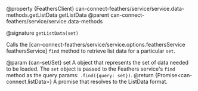 @property {FeathersClient} can-connect-feathers/service/service.data-methods.getListData getListData
@parent can-connect-feathers/service/service.data-methods

@signature `getListData(set)`

Calls the [can-connect-feathers/service/service.options.feathersService feathersService] `find` method to retrieve list data for a particular `set`.

@param {can-set/Set} set A object that represents the set of data needed to be loaded.  The `set` object is passed to the Feathers service's `find` method as the query params: `.find({query: set})`.
@return {Promise<can-connect.listData>} A promise that resolves to the ListData format.